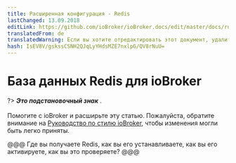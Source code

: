 ```yaml
---
title: Расширенная конфигурация - Redis
lastChanged: 13.09.2018
editLink: https://github.com/ioBroker/ioBroker.docs/edit/master/docs/ru/config/redis.md
translatedFrom: de
translatedWarning: Если вы хотите отредактировать этот документ, удалите поле «translationFrom», в противном случае этот документ будет снова автоматически переведен
hash: IsEV8V/gskssCSNH2QJqLyYHdsMZE7nxlpG/QV8rNuU=
---
```

# База данных Redis для ioBroker
?> ***Это подстановочный знак*** . <br><br> Помогите с ioBroker и расширьте эту статью. Пожалуйста, обратите внимание на [Руководство по стилю ioBroker](community/styleguidedoc), чтобы изменения могли быть легко приняты.

@@@ Где вы получаете Redis, как вы его устанавливаете, как вы его активируете, как вы это проверяете? @@@